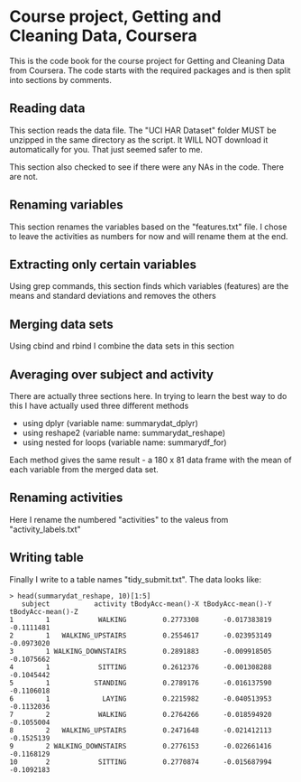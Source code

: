 # Course project, Getting and Cleaning Data, Coursera

This is the code book for the course project for Getting and Cleaning Data from Coursera.
The code starts with the required packages and is then split into sections by 
comments.  

## Reading data

This section reads the data file.  The "UCI HAR Dataset" folder MUST be unzipped in 
the same directory as the script.  It WILL NOT download it automatically for you.
That just seemed safer to me.

This section also checked to see if there were any NAs in the code. There are not.


## Renaming variables

This section renames the variables based on the "features.txt" file.  I chose to 
leave the activities as numbers for now and will rename them at the end.


## Extracting only certain variables

Using grep commands, this section finds which variables (features) are the means and 
standard deviations and removes the others


## Merging data sets

Using cbind and rbind I combine the data sets in this section


## Averaging over subject and activity

There are actually three sections here.  In trying to learn the best way to do this 
I have actually used three different methods

- using dplyr (variable name: summarydat_dplyr)
- using reshape2 (variable name: summarydat_reshape)
- using nested for loops (variable name: summarydf_for)

Each method gives the same result - a 180 x 81 data frame with the mean of each 
variable from the merged data set.  


## Renaming activities

Here I rename the numbered "activities" to the valeus from "activity_labels.txt"




## Writing table
Finally I write to a table names "tidy_submit.txt".  The data looks like:


```
> head(summarydat_reshape, 10)[1:5]
   subject           activity tBodyAcc-mean()-X tBodyAcc-mean()-Y tBodyAcc-mean()-Z
1        1            WALKING         0.2773308      -0.017383819        -0.1111481
2        1   WALKING_UPSTAIRS         0.2554617      -0.023953149        -0.0973020
3        1 WALKING_DOWNSTAIRS         0.2891883      -0.009918505        -0.1075662
4        1            SITTING         0.2612376      -0.001308288        -0.1045442
5        1           STANDING         0.2789176      -0.016137590        -0.1106018
6        1             LAYING         0.2215982      -0.040513953        -0.1132036
7        2            WALKING         0.2764266      -0.018594920        -0.1055004
8        2   WALKING_UPSTAIRS         0.2471648      -0.021412113        -0.1525139
9        2 WALKING_DOWNSTAIRS         0.2776153      -0.022661416        -0.1168129
10       2            SITTING         0.2770874      -0.015687994        -0.1092183
```







